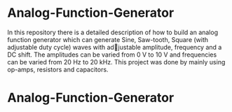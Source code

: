 # Analog-Function-Generator
In this repository there is a detailed description of how to build an analog function generator
which can generate Sine, Saw-tooth, Square (with adjustable duty cycle) waves with adjustable amplitude, frequency and a DC shift. The amplitudes can be varied from 0 V to 10 V and frequencies can be varied from 20 Hz to 20 kHz. This project was done by mainly
using op-amps, resistors and capacitors.

# Analog-Function-Generator

